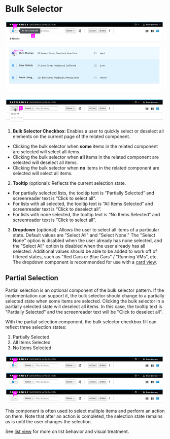 # Bulk Selector

![Bulk Selector](img/BulkSelector-Callout1.png)

![Bulk Selector](img/BulkSelector-Callout2.png)

1. **Bulk Selector Checkbox**: Enables a user to quickly select or deselect all elements on the current page of the related component.
 * Clicking the bulk selector when **some** items in the related component are selected will select all items.
 * Clicking the bulk selector when **all** items in the related component are selected will deselect all items.
 * Clicking the bulk selector when **no** items in the related component are selected will select all items.
2. **Tooltip** (optional): Reflects the current selection state.
 * For partially selected lists, the tooltip text is “Partially Selected” and screenreader text is “Click to select all”.
 * For lists with all selected, the tooltip text is “All Items Selected” and screenreader text is “Click to deselect all”.
 * For lists with none selected, the tooltip text is “No Items Selected” and screenreader text is “Click to select all”.
3. **Dropdown** (optional): Allows the user to select all items of a particular state. Default values are "Select All" and "Select None." The "Select None" option is disabled when the user already has none selected, and the "Select All" option is disabled when the user already has all selected. Additional values should be able to be added to work off of filtered states, such as "Red Cars or Blue Cars" / "Running VMs", etc. The dropdown component is recommended for use with a [card view](http://www.patternfly.org/pattern-library/content-views/card-view/).

## Partial Selection
Partial selection is an optional component of the bulk selector pattern. If the implementation can support it, the bulk selector should change to a partially selected state when some items are selected. Clicking the bulk selector in a partially selected state will deselect all items. In this case, the tooltip text is "Partially Selected" and the screenreader text will be "Click to deselect all".

With the partial selection component, the bulk selector checkbox fill can reflect three selection states:

 1. Partially Selected
 2. All Items Selected
 3. No Items Selected


 ![Bulk Selector](img/BulkSelector-SelectionStates-All.png)


This component is often used to select multiple items and perform an action on them. Note that after an action is completed, the selection state remains as is until the user changes the selection.

See [list view](http://www.patternfly.org/pattern-library/content-views/list-view/) for more on list behavior and visual treatment.
